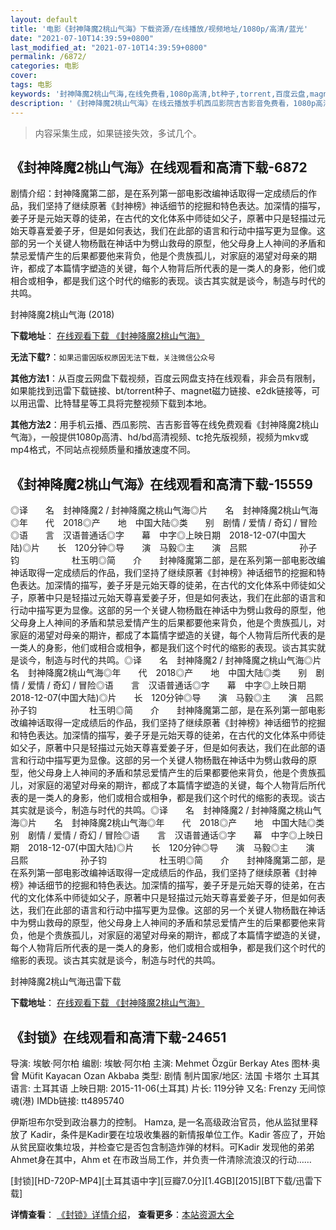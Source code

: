```yaml
---
layout: default
title: '电影《封神降魔2桃山气海》下载资源/在线播放/视频地址/1080p/高清/蓝光'
date: "2021-07-10T14:39:59+0800"
last_modified_at: "2021-07-10T14:39:59+0800"
permalink: /6872/
categories: 电影
cover:
tags: 电影
keywords: '封神降魔2桃山气海,在线免费看,1080p高清,bt种子,torrent,百度云盘,magnet,磁力链,迅雷下载资源'
description: '《封神降魔2桃山气海》在线云播放手机西瓜影院吉吉影音免费看，1080p高清bd/hd未删减完整版和tc抢先枪版，mkv/mp4格式，附带bt/torrent种子、magnet/磁力链、百度云盘、网盘资源迅雷下载链接'
---
```


>内容采集生成，如果链接失效，多试几个。


## 《封神降魔2桃山气海》在线观看和高清下载-6872

剧情介绍：封神降魔第二部，是在系列第一部电影改编神话取得一定成绩后的作品，我们坚持了继续原著《封神榜》神话细节的挖掘和特色表达。加深情的描写，姜子牙是元始天尊的徒弟，在古代的文化体系中师徒如父子，原著中只是轻描过元始天尊喜爱姜子牙，但是如何表达，我们在此部的语言和行动中描写更为显像。这部的另一个关键人物杨戬在神话中为劈山救母的原型，他父母身上人神间的矛盾和禁忌爱情产生的后果都要他来背负，他是个贵族孤儿，对家庭的渴望对母亲的期许，都成了本篇情字塑造的关键，每个人物背后所代表的是一类人的身影，他们或相合或相争，都是我们这个时代的缩影的表现。谈古其实就是谈今，制造与时代的共鸣。


封神降魔2桃山气海 (2018)

**下载地址**： [在线观看下载 《封神降魔2桃山气海》](https://www.btbtdy.me/btdy/dy14155.html) 


**无法下载?**：`如果迅雷因版权原因无法下载，关注微信公众号 `

**其他方法1**：从百度云网盘下载视频，百度云网盘支持在线观看，非会员有限制，如果能找到迅雷下载链接、bt/torrent种子、magnet磁力链接、e2dk链接等，可以用迅雷、比特彗星等工具将完整视频下载到本地。

**其他方法2**：用手机云播、西瓜影院、吉吉影音等在线免费观看《封神降魔2桃山气海》，一般提供1080p高清、hd/bd高清视频、tc抢先版视频，视频为mkv或mp4格式，不同站点视频质量和播放速度不同。


## 《封神降魔2桃山气海》在线观看和高清下载-15559

◎译　　名　封神降魔2 / 封神降魔之桃山气海◎片　　名　封神降魔2桃山气海◎年　　代　2018◎产　　地　中国大陆◎类　　别　剧情 / 爱情 / 奇幻 / 冒险◎语　　言　汉语普通话◎字　　幕　中字◎上映日期　2018-12-07(中国大陆)◎片　　长　120分钟◎导　　演　马毅◎主　　演　吕熙　　　　　　孙子钧　　　　　　杜玉明◎简　　介　　封神降魔第二部，是在系列第一部电影改编神话取得一定成绩后的作品，我们坚持了继续原著《封神榜》神话细节的挖掘和特色表达。加深情的描写，姜子牙是元始天尊的徒弟，在古代的文化体系中师徒如父子，原著中只是轻描过元始天尊喜爱姜子牙，但是如何表达，我们在此部的语言和行动中描写更为显像。这部的另一个关键人物杨戬在神话中为劈山救母的原型，他父母身上人神间的矛盾和禁忌爱情产生的后果都要他来背负，他是个贵族孤儿，对家庭的渴望对母亲的期许，都成了本篇情字塑造的关键，每个人物背后所代表的是一类人的身影，他们或相合或相争，都是我们这个时代的缩影的表现。谈古其实就是谈今，制造与时代的共鸣。◎译　　名　封神降魔2 / 封神降魔之桃山气海◎片　　名　封神降魔2桃山气海◎年　　代　2018◎产　　地　中国大陆◎类　　别　剧情 / 爱情 / 奇幻 / 冒险◎语　　言　汉语普通话◎字　　幕　中字◎上映日期　2018-12-07(中国大陆)◎片　　长　120分钟◎导　　演　马毅◎主　　演　吕熙　　　　　　孙子钧　　　　　　杜玉明◎简　　介　　封神降魔第二部，是在系列第一部电影改编神话取得一定成绩后的作品，我们坚持了继续原著《封神榜》神话细节的挖掘和特色表达。加深情的描写，姜子牙是元始天尊的徒弟，在古代的文化体系中师徒如父子，原著中只是轻描过元始天尊喜爱姜子牙，但是如何表达，我们在此部的语言和行动中描写更为显像。这部的另一个关键人物杨戬在神话中为劈山救母的原型，他父母身上人神间的矛盾和禁忌爱情产生的后果都要他来背负，他是个贵族孤儿，对家庭的渴望对母亲的期许，都成了本篇情字塑造的关键，每个人物背后所代表的是一类人的身影，他们或相合或相争，都是我们这个时代的缩影的表现。谈古其实就是谈今，制造与时代的共鸣。◎译　　名　封神降魔2 / 封神降魔之桃山气海◎片　　名　封神降魔2桃山气海◎年　　代　2018◎产　　地　中国大陆◎类　　别　剧情 / 爱情 / 奇幻 / 冒险◎语　　言　汉语普通话◎字　　幕　中字◎上映日期　2018-12-07(中国大陆)◎片　　长　120分钟◎导　　演　马毅◎主　　演　吕熙　　　　　　孙子钧　　　　　　杜玉明◎简　　介　　封神降魔第二部，是在系列第一部电影改编神话取得一定成绩后的作品，我们坚持了继续原著《封神榜》神话细节的挖掘和特色表达。加深情的描写，姜子牙是元始天尊的徒弟，在古代的文化体系中师徒如父子，原著中只是轻描过元始天尊喜爱姜子牙，但是如何表达，我们在此部的语言和行动中描写更为显像。这部的另一个关键人物杨戬在神话中为劈山救母的原型，他父母身上人神间的矛盾和禁忌爱情产生的后果都要他来背负，他是个贵族孤儿，对家庭的渴望对母亲的期许，都成了本篇情字塑造的关键，每个人物背后所代表的是一类人的身影，他们或相合或相争，都是我们这个时代的缩影的表现。谈古其实就是谈今，制造与时代的共鸣。


封神降魔2桃山气海迅雷下载

**下载地址**： [在线观看下载 《封神降魔2桃山气海》](https://www.993dy.com//vod-detail-id-33949.html) 


## 《封锁》在线观看和高清下载-24651

导演: 埃敏·阿尔柏 编剧: 埃敏·阿尔柏 主演: Mehmet Özgür Berkay Ates 图林·奥曾 Müfit Kayacan Ozan Akbaba 类型: 剧情 制片国家/地区: 法国 卡塔尔 土耳其 语言: 土耳其语 上映日期: 2015-11-06(土耳其) 片长: 119分钟 又名: Frenzy 无间惊魂(港) IMDb链接: tt4895740

伊斯坦布尔受到政治暴力的控制。 Hamza, 是一名高级政治官员，他从监狱里释放了 Kadir，条件是Kadir要在垃圾收集器的新情报单位工作。Kadir 答应了，开始从贫民窟收集垃圾，并检查它是否包含制造炸弹的材料。可Kadir 发现他的弟弟Ahmet身在其中，Ahm et 在市政当局工作，并负责一件清除流浪汉的行动……


[封锁][HD-720P-MP4][土耳其语中字][豆瓣7.0分][1.4GB][2015][BT下载/迅雷下载]

**详情查看**： [《封锁》详情介绍](/movie/24651/)， **查看更多**：[本站资源大全](/movie/t/all/)

